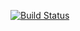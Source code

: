 [![Build Status](https://travis-ci.com/connorblackburn98/HighCal.svg?branch=master)](https://travis-ci.com/connorblackburn98/HighCal)